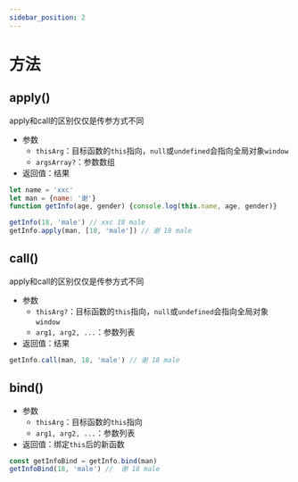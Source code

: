 ```yaml
---
sidebar_position: 2
---
```


# 方法
## apply()
apply和call的区别仅仅是传参方式不同
- 参数
	- `thisArg`：目标函数的`this`指向，`null`或`undefined`会指向全局对象`window`
	- `argsArray?`：参数数组
- 返回值：结果
```js
let name = 'xxc'
let man = {name: '谢'}
function getInfo(age, gender) {console.log(this.name, age, gender)}

getInfo(18, 'male') // xxc 18 male
getInfo.apply(man, [18, 'male']) // 谢 18 male
```
## call()
apply和call的区别仅仅是传参方式不同
- 参数
	- `thisArg?`：目标函数的`this`指向，`null`或`undefined`会指向全局对象`window`
	- `arg1, arg2, ...`：参数列表
- 返回值：结果
```js
getInfo.call(man, 18, 'male') // 谢 18 male
```
## bind()
- 参数
	- `thisArg`：目标函数的`this`指向
	- `arg1, arg2, ...`：参数列表
- 返回值：绑定`this`后的新函数
```js
const getInfoBind = getInfo.bind(man)
getInfoBind(18, 'male') //  谢 18 male
```